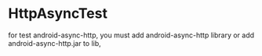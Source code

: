 # HttpAsyncTest
for test android-async-http,
you must add android-async-http library or add android-async-http.jar to lib, 
